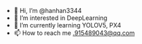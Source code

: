 - 👋 Hi, I’m @hanhan3344
- 👀 I’m interested in DeepLearning
- 🌱 I’m currently learning YOLOV5, PX4
- 📫 How to reach me .915489043@qq.com

<!---
hanhan3344/hanhan3344 is a ✨ special ✨ repository because its `README.md` (this file) appears on your GitHub profile.
You can click the Preview link to take a look at your changes.
--->
